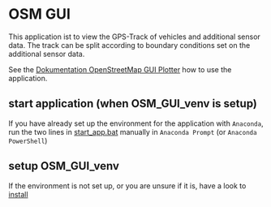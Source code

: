 # OSM GUI

This application ist to view the GPS-Track of vehicles and additional sensor data.
The track can be split according to boundary conditions set on the additional sensor data.

See the [Dokumentation OpenStreetMap GUI Plotter](.\docs\Dokumentation_OpenStreetMap_GUI_Plotter.docx) how to use the application.

## start application (when OSM_GUI_venv is setup)

If you have already set up the environment for the application with `Anaconda`, run the two lines in  [start_app.bat](.start_app.bat) manually in `Anaconda Prompt` (or `Anaconda PowerShell`) 

## setup OSM_GUI_venv

If the environment is not set up, or you are unsure if it is, have a look to [install](./docs/install.md)
